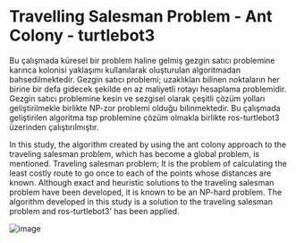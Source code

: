 # Travelling Salesman Problem - Ant Colony - turtlebot3
Bu çalışmada küresel bir problem haline gelmiş gezgin satıcı problemine karınca kolonisi yaklaşımı kullanılarak oluşturulan algoritmadan bahsedilmektedir. Gezgin satıcı problemi; uzaklıkları bilinen noktaların her birine bir defa gidecek şekilde en az maliyetli rotayı hesaplama problemidir. Gezgin satıcı problemine kesin ve sezgisel olarak çeşitli çözüm yolları geliştirilmekle birlikte NP-zor problemi olduğu bilinmektedir. Bu çalışmada geliştirilen algoritma tsp problemine çözüm olmakla birlikte ros-turtlebot3 üzerinden çalıştırılmıştır. 

In this study, the algorithm created by using the ant colony approach to the traveling salesman problem, which has become a global problem, is mentioned. Traveling salesman problem; It is the problem of calculating the least costly route to go once to each of the points whose distances are known. Although exact and heuristic solutions to the traveling salesman problem have been developed, it is known to be an NP-hard problem. The algorithm developed in this study is a solution to the traveling salesman problem and ros-turtlebot3' has been applied.

![image](https://user-images.githubusercontent.com/78980365/130975135-53f46ac0-a3ba-4cfc-bac5-5285dafdcf2f.png)

